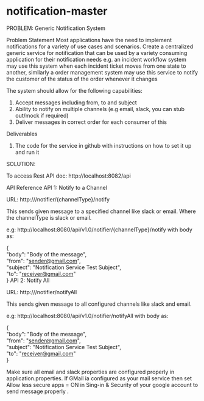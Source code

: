 # notification-master

PROBLEM:
Generic Notification System 
 
Problem Statement 
Most applications have the need to implement notifications for a variety of use cases and
scenarios. Create a centralized generic service for notification that can be used by a variety
consuming application for their notification needs e.g. an incident workflow system may use
this system when each incident ticket moves from one state to another, similarly a order
management system may use this service to notify the customer of the status of the order
whenever it changes 
 
The system should allow for the following capabilities: 
 
1. Accept messages including from, to and subject 
2. Ability to notify on multiple channels (e.g email, slack, you can stub out/mock if
required) 
3. Deliver messages in correct order for each consumer of this  
 
Deliverables 
1. The code for the service in github with instructions on how to set it up and run it



SOLUTION:


To access Rest API doc: http://localhost:8082/api

API Reference
API 1: Notify to a Channel

URL: http://<HOST>/notifier/{channelType}/notify

This sends given message to a specified channel like slack or email. Where the channelType is slack or email.

e.g: http://localhost:8080/api/v1.0/notifier/{channelType}/notify
with body as:

{  
   "body": "Body of the message",  
   "from": "sender@gmail.com",  
   "subject": "Notification Service Test Subject",  
   "to": "receiver@gmail.com"  
 }
API 2: Notify All

URL: http://<HOST>/notifier/notifyAll

This sends given message to all configured channels like slack and email.

e.g: http://localhost:8080/api/v1.0/notifier/notifyAll with body as:

{  
   "body": "Body of the message",  
   "from": "sender@gmail.com",  
   "subject": "Notification Service Test Subject",  
   "to": "receiver@gmail.com"  
}

Make sure all email and slack properties are configured properly in application.properties.
If GMail ia configured as your mail service then set Allow less secure apps = ON in Sing-in & Security of your google account to send message properly .
